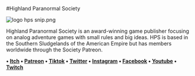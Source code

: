 #Highland Paranormal Society

![logo hps snip.png]([https://s3-us-west-2.amazonaws.com/secure.notion-static.com/472c5a8b-43e6-4517-8842-6631644d8370/logo_hps_snip.png](https://64.media.tumblr.com/21fe33487a1fa8863aa4d05d186e4383/f2c59fec1288b3aa-83/s2048x3072/f8ee18ae5cf4c72ed1a842a635292c4b662621ee.jpg))

Highland Paranormal Society is an award-winning game publisher focusing on analog adventure games with small rules and big ideas. HPS is based in the Southern Sludgelands of the American Empire but has members worldwide through the Society Patreon.

**• [Itch](https://natetreme.itch.io/)
• [Patreon](https://www.patreon.com/HPS)
• [Tiktok](https://www.tiktok.com/@highlandparanormal)
• [Twitter](https://twitter.com/NateTreme)
• [Instagram](https://www.instagram.com/natetreme/)
• [Facebook](https://www.facebook.com/HighlandParanormalSociety/)
• [Youtube](https://www.youtube.com/channel/UCQTbKeFRjz81J6fRp7ZR6WQ)
• [Twitch](https://www.twitch.tv/highlandparanormalsociety)**
